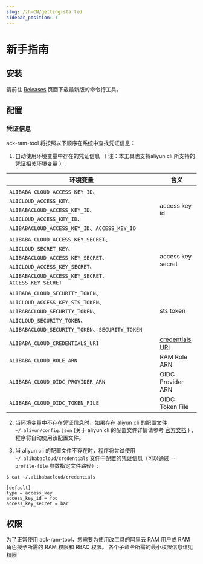 ```yaml
---
slug: /zh-CN/getting-started
sidebar_position: 1
---
```


# 新手指南


## 安装

请前往 [Releases](https://github.com/AliyunContainerService/ack-ram-tool/releases) 页面下载最新版的命令行工具。


## 配置

### 凭证信息


ack-ram-tool 将按照以下顺序在系统中查找凭证信息：

1. 自动使用环境变量中存在的凭证信息 （
   注：本工具也支持aliyun cli 所支持的凭证相关[环境变量](https://github.com/aliyun/aliyun-cli#support-for-environment-variables) ）:

| 环境变量                                                                                                                                                                       | 含义                                                                          |
|----------------------------------------------------------------------------------------------------------------------------------------------------------------------------|-----------------------------------------------------------------------------|
| `ALIBABA_CLOUD_ACCESS_KEY_ID`、`ALICLOUD_ACCESS_KEY`、`ALIBABACLOUD_ACCESS_KEY_ID`、`ALICLOUD_ACCESS_KEY_ID`、`ALIBABACLOUD_ACCESS_KEY_ID`、`ACCESS_KEY_ID`                     | access key id                                                               |
| `ALIBABA_CLOUD_ACCESS_KEY_SECRET`、`ALICLOUD_SECRET_KEY`、`ALIBABACLOUD_ACCESS_KEY_SECRET`、`ALICLOUD_ACCESS_KEY_SECRET`、`ALIBABACLOUD_ACCESS_KEY_SECRET`、`ACCESS_KEY_SECRET` | access key secret                                                           |
| `ALIBABA_CLOUD_SECURITY_TOKEN`、`ALICLOUD_ACCESS_KEY_STS_TOKEN`、`ALIBABACLOUD_SECURITY_TOKEN`、`ALICLOUD_SECURITY_TOKEN`、`ALIBABACLOUD_SECURITY_TOKEN`、`SECURITY_TOKEN`      | sts token                                                                   |
| `ALIBABA_CLOUD_CREDENTIALS_URI`                                                                                                                                            | [credentials URI](https://github.com/aliyun/aliyun-cli#use-credentials-uri) |
| `ALIBABA_CLOUD_ROLE_ARN`                                                                                                                                                   | RAM Role ARN                                                                |
| `ALIBABA_CLOUD_OIDC_PROVIDER_ARN`                                                                                                                                          | OIDC Provider ARN                                                           |
| `ALIBABA_CLOUD_OIDC_TOKEN_FILE`                                                                                                                                            | OIDC Token File                                                             |


2. 当环境变量中不存在凭证信息时，如果存在 aliyun cli 的配置文件 ``~/.aliyun/config.json`` (关于 aliyun cli 的配置文件详情请参考
   [官方文档](https://www.alibabacloud.com/help/doc-detail/110341.htm) ) ，程序将自动使用该配置文件。

3. 当 aliyun cli 的配置文件不存在时，程序将尝试使用 ``~/.alibabacloud/credentials`` 文件中配置的凭证信息（可以通过 ``--profile-file`` 参数指定文件路径）:

```
$ cat ~/.alibabacloud/credentials

[default]
type = access_key
access_key_id = foo
access_key_secret = bar
```


## 权限

为了正常使用 ack-ram-tool，您需要为使用改工具的阿里云 RAM 用户或 RAM 角色授予所需的 RAM 权限和 RBAC 权限。
各个子命令所需的最小权限信息详见 [权限](permissions)
